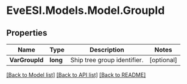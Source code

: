 # EveESI.Models.Model.GroupId

## Properties

Name | Type | Description | Notes
------------ | ------------- | ------------- | -------------
**VarGroupId** | **long** | Ship tree group identifier. | [optional] 

[[Back to Model list]](../README.md#documentation-for-models) [[Back to API list]](../README.md#documentation-for-api-endpoints) [[Back to README]](../README.md)


